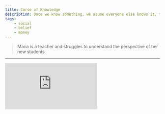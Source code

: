 ```yaml
---
title: Curse of Knowledge
description: Once we know something, we asume everyone else knows it, too.
tags: 
    - social
    - belief
    - money
---
```


> Maria is a teacher and struggles to understand the perspective of her new students

---

<iframe class="w-full aspect-video" src="https://www.youtube.com/embed/JOuCP_7Rsa0" title="YouTube video player" frameborder="0" allow="accelerometer; autoplay; clipboard-write; encrypted-media; gyroscope; picture-in-picture" allowfullscreen></iframe>
